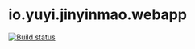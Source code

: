 # io.yuyi.jinyinmao.webapp
[![Build status](https://ci.appveyor.com/api/projects/status/9kopd4sbkjv8g4wy?svg=true)](https://ci.appveyor.com/project/Siqi_Lu/cn-com-jinyinmao-webapp)
